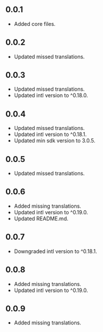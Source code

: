 ## 0.0.1

* Added core files.

## 0.0.2

* Updated missed translations.

## 0.0.3

* Updated missed translations.
* Updated intl version to ^0.18.0.

## 0.0.4

* Updated missed translations.
* Updated intl version to ^0.18.1.
* Updated min sdk version to 3.0.5.

## 0.0.5

* Updated missed translations.

## 0.0.6

* Added missing translations.
* Updated intl version to ^0.19.0.
* Updated README.md.

## 0.0.7

* Downgraded intl version to ^0.18.1.

## 0.0.8

* Added missing translations.
* Updated intl version to ^0.19.0.

## 0.0.9

* Added missing translations.